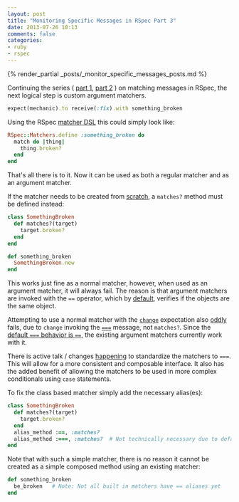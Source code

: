 ```yaml
---
layout: post
title: "Monitoring Specific Messages in RSpec Part 3"
date: 2013-07-26 10:13
comments: false
categories:
- ruby
- rspec
---
```


{% render_partial _posts/_monitor_specific_messages_posts.md %}

Continuing the series (
[part 1](http://aaronkromer.com/blog/2013-07-17-monitoring-specific-messages-in-rspec.html),
[part 2](http://aaronkromer.com/blog/2013-07-24-monitoring-specific-messages-in-rspec-part-2.html)
) on matching messages in RSpec, the next logical step is custom argument
matchers.

```ruby
expect(mechanic).to receive(:fix).with something_broken
```

Using the RSpec [matcher DSL](https://www.relishapp.com/rspec/rspec-expectations/v/2-14/docs/custom-matchers)
this could simply look like:

```ruby
RSpec::Matchers.define :something_broken do
  match do |thing|
    thing.broken?
  end
end
```

That's all there is to it. Now it can be used as both a regular matcher and as
an argument matcher.

If the matcher needs to be created from
[scratch](http://rubydoc.info/gems/rspec-expectations/RSpec/Matchers), a
`matches?` method must be defined instead:

```ruby
class SomethingBroken
  def matches?(target)
    target.broken?
  end
end

def something_broken
  SomethingBroken.new
end
```

This works just fine as a normal matcher, however, when used as an argument
matcher, it will always fail. The reason is that argument matchers are invoked
with the `==` operator, which by [default](http://ruby-doc.org/core-2.0/BasicObject.html#method-i-3D-3D),
verifies if the objects are the same object.

Attempting to use a normal matcher with the
[`change`](https://www.relishapp.com/rspec/rspec-expectations/v/2-14/docs/built-in-matchers/expect-change)
expectation also
[oddly](https://github.com/rspec/rspec-expectations/issues/276) fails, due to
`change` invoking the
[`===`](http://aaronkromer.com/blog/2012-10-12-equals-equals-equals-the-forgotten-equality.html)
message, not `matches?`. Since the [default `===` behavior is
`==`](http://ruby-doc.org/core-2.0/Object.html#method-i-3D-3D-3D), the existing
argument matchers currently work with it.

There is active talk / changes
[happening](https://github.com/rspec/rspec-expectations/issues/280) to
standardize the matchers to `===`. This will allow for a more consistent and
composable interface. It also has the added benefit of allowing the matchers to
be used in more complex conditionals using `case` statements.

To fix the class based matcher simply add the necessary alias(es):

```ruby
class SomethingBroken
  def matches?(target)
    target.broken?
  end
  alias_method :==, :matches?
  alias_method :===, :matches?  # Not technically necessary due to default ==
end
```

Note that with such a simple matcher, there is no reason it cannot be created
as a simple composed method using an existing matcher:

```ruby
def something_broken
  be_broken   # Note: Not all built in matchers have == aliases yet
end
```
